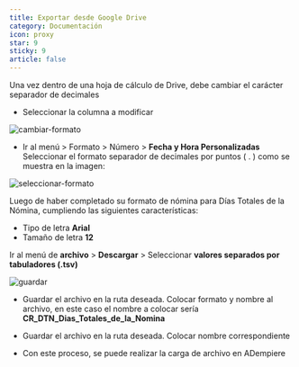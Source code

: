 ```yaml
---
title: Exportar desde Google Drive
category: Documentación
icon: proxy
star: 9
sticky: 9
article: false
---
```


Una vez dentro de una hoja de cálculo de Drive, debe  cambiar el carácter separador de decimales

  - Seleccionar la columna a modificar

![cambiar-formato](https://i.imgur.com/MDMrqzY.png)
  
  - Ir al menú > Formato > Número > **Fecha y Hora Personalizadas**  Seleccionar el formato separador de decimales por puntos ( . ) como se muestra en la imagen:

![seleccionar-formato](https://i.imgur.com/g5jezU1.png)

Luego de haber completado su formato de nómina para Días Totales de la Nómina, cumpliendo las siguientes características:
  - Tipo de letra **Arial**
  - Tamaño de letra **12**

Ir al menú de **archivo** > **Descargar** > Seleccionar **valores separados por tabuladores (.tsv)**

![guardar](https://i.imgur.com/gS2ymJY.png)

- Guardar el archivo en la ruta deseada. Colocar formato y nombre al archivo, en este caso el nombre a colocar sería **CR_DTN_Dias_Totales_de_la_Nomina**

- Guardar el archivo en la ruta deseada. Colocar nombre correspondiente

* Con este proceso, se puede realizar la carga de archivo en ADempiere

